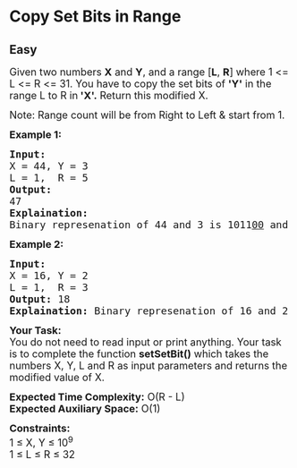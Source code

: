 # Copy Set Bits in Range
## Easy 
<div class="problems_problem_content__Xm_eO"><p><span style="font-size: 18px;">Given two numbers <strong>X</strong> and <strong>Y</strong>, and a range [<strong>L</strong>, <strong>R</strong>] where 1 &lt;= L &lt;= R &lt;= 31. You have to copy the set bits of <strong>'Y'</strong> in the range L to R in<strong> 'X'.</strong>&nbsp;Return this modified X.</span></p>
<p><span style="font-size: 18px;">Note: Range count will be from Right to Left &amp; start from 1.</span></p>
<p><strong><span style="font-size: 18px;">Example 1:</span></strong></p>
<pre><span style="font-size: 18px;"><strong>Input:</strong> 
X = 44, Y = 3 
L = 1,  R = 5
<strong>Output:</strong> <br>47
<strong>Explaination:</strong> <br>Binary represenation of 44 and 3 is 1011<span style="text-decoration: underline;">00</span> and 0000<strong>11</strong>. So in the range 1 to 5 there are two set bits of 3 (1st &amp; 2nd position). If those are set in 44 it will become 1011<span style="text-decoration: underline;"><strong>11</strong></span> which is 47.</span></pre>
<p><strong><span style="font-size: 18px;">Example 2:</span></strong></p>
<pre><span style="font-size: 18px;"><strong>Input:</strong> 
X = 16, Y = 2
L = 1,  R = 3
<strong>Output:</strong> 18
<strong>Explaination:</strong> Binary represenation of 16 and 2 is 100<span style="text-decoration: underline;">00</span> and <strong>10</strong>. If the mentioned conditions are applied then 16 will become 100<span style="text-decoration: underline;"><strong>10</strong></span> which is 18.</span></pre>
<p><span style="font-size: 18px;"><strong>Your Task:</strong><br>You do not need to read input or print anything. Your task is to complete the function <strong>setSetBit()</strong> which takes the numbers X, Y, L and R as input parameters and returns the modified value of X.</span></p>
<p><span style="font-size: 18px;"><strong>Expected Time Complexity:</strong> O(R - L)<br><strong>Expected Auxiliary Space:</strong> O(1)</span></p>
<p><span style="font-size: 18px;"><strong>Constraints:</strong><br>1 ≤ X, Y ≤ 10<sup>9</sup><br>1 ≤ L ≤ R ≤ 32</span></p></div>
